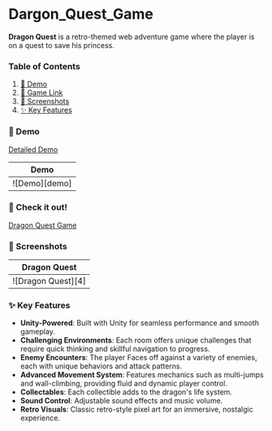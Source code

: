 ﻿# Dargon_Quest_Game
 
**Dragon Quest** is a retro-themed web adventure game where the player is on a quest to save his princess. 

### Table of Contents
1. [📸 Demo](#-demo)
2. [📱 Game Link](#-game-link)
3. [📸 Screenshots](#-screenshots)
4. [✨ Key Features](#-key-features)

### 📸 Demo
<!-- Variables -->
[onboarding]: assets/sprites/screenshots/demo.gif 'Demo'
[Detailed Demo](https://drive.google.com/file/d/1wNwTTkDrez9HaUqdUjKns5j6vJFBc0QT/view?usp=sharing)



|      Demo       |     
| :---------------: |
| ![Demo][demo] | 


### 📱 Check it out!
[Dragon Quest Game](https://play.unity.com/en/games/dfe10423-ef6d-4afa-94f5-49953337e116/dragon-quest)

### 📸 Screenshots
<!-- Variables -->
[onboarding]: assets/sprites/screenshots/4.jpg 'Dragon Quest'


|      Dragon Quest       |     
| :---------------: |
| ![Dragon Quest][4] | 



### ✨ Key Features
-   **Unity-Powered**: Built with Unity for seamless performance and smooth gameplay.
-   **Challenging Environments**: Each room offers unique challenges that require quick thinking and skillful navigation to progress.
-   **Enemy Encounters**: The player Faces off against a variety of enemies, each with unique behaviors and attack patterns.
-   **Advanced Movement System**: Features mechanics such as multi-jumps and wall-climbing, providing fluid and dynamic player control.
-   **Collectables**: Each collectible adds to the dragon's life system.
-   **Sound Control**: Adjustable sound effects and music volume.
-   **Retro Visuals**: Classic retro-style pixel art for an immersive, nostalgic experience.





